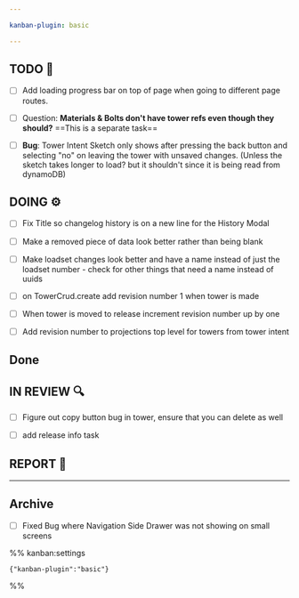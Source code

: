 ```yaml
---

kanban-plugin: basic

---
```


## TODO 💭

- [ ] Add loading progress bar on top of page when going to different page routes.
- [ ] Question: **Materials & Bolts don't have tower refs even though they should?** ==This is a separate task==
- [ ] **Bug**: Tower Intent Sketch only shows after pressing the back button and selecting "no" on leaving the tower with unsaved changes. (Unless the sketch takes longer to load? but it shouldn't since it is being read from dynamoDB)


## DOING ⚙️

- [ ] Fix Title so changelog history is on a new line for the History Modal
- [ ] Make a removed piece of data look better rather than being blank
- [ ] Make loadset changes look better and have a name instead of just the loadset number - check for other things that need a name instead of uuids
- [ ] on TowerCrud.create add revision number 1 when tower is made
- [ ] When tower is moved to release increment revision number up by one
- [ ] Add revision number to projections top level for towers from tower intent


## Done



## IN REVIEW 🔍

- [ ] Figure out copy button bug in tower, ensure that you can delete as well
- [ ] add release info task


## REPORT 📎



***

## Archive

- [ ] Fixed Bug where Navigation Side Drawer was not showing on small screens

%% kanban:settings
```
{"kanban-plugin":"basic"}
```
%%